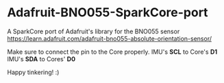 # Adafruit-BNO055-SparkCore-port
A SparkCore port of Adafruit's library for the BNO055 sensor https://learn.adafruit.com/adafruit-bno055-absolute-orientation-sensor/

Make sure to connect the pin to the Core properly.
IMU's <b>SCL</b> to Core's <b>D1</b>
IMU's <b>SDA</b> to Cores' <b>D0</b>

Happy tinkering! :)
